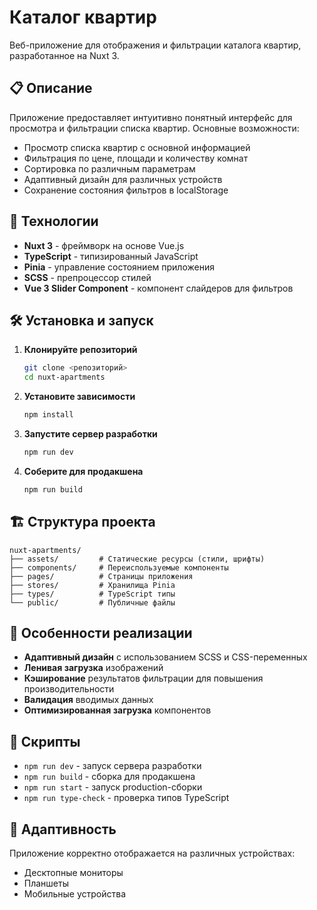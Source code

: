 # Каталог квартир

Веб-приложение для отображения и фильтрации каталога квартир, разработанное на Nuxt 3.

## 📋 Описание

Приложение предоставляет интуитивно понятный интерфейс для просмотра и фильтрации списка квартир. Основные возможности:

- Просмотр списка квартир с основной информацией
- Фильтрация по цене, площади и количеству комнат
- Сортировка по различным параметрам
- Адаптивный дизайн для различных устройств
- Сохранение состояния фильтров в localStorage

## 🚀 Технологии

- **Nuxt 3** - фреймворк на основе Vue.js
- **TypeScript** - типизированный JavaScript
- **Pinia** - управление состоянием приложения
- **SCSS** - препроцессор стилей
- **Vue 3 Slider Component** - компонент слайдеров для фильтров

## 🛠 Установка и запуск

1. **Клонируйте репозиторий**
   ```bash
   git clone <репозиторий>
   cd nuxt-apartments
   ```

2. **Установите зависимости**
   ```bash
   npm install
   ```

3. **Запустите сервер разработки**
   ```bash
   npm run dev
   ```

4. **Соберите для продакшена**
   ```bash
   npm run build
   ```

## 🏗 Структура проекта

```
nuxt-apartments/
├── assets/         # Статические ресурсы (стили, шрифты)
├── components/     # Переиспользуемые компоненты
├── pages/          # Страницы приложения
├── stores/         # Хранилища Pinia
├── types/          # TypeScript типы
└── public/         # Публичные файлы
```

## 🎨 Особенности реализации

- **Адаптивный дизайн** с использованием SCSS и CSS-переменных
- **Ленивая загрузка** изображений
- **Кэширование** результатов фильтрации для повышения производительности
- **Валидация** вводимых данных
- **Оптимизированная загрузка** компонентов

## 📝 Скрипты

- `npm run dev` - запуск сервера разработки
- `npm run build` - сборка для продакшена
- `npm run start` - запуск production-сборки
- `npm run type-check` - проверка типов TypeScript

## 📱 Адаптивность

Приложение корректно отображается на различных устройствах:
- Десктопные мониторы
- Планшеты
- Мобильные устройства
